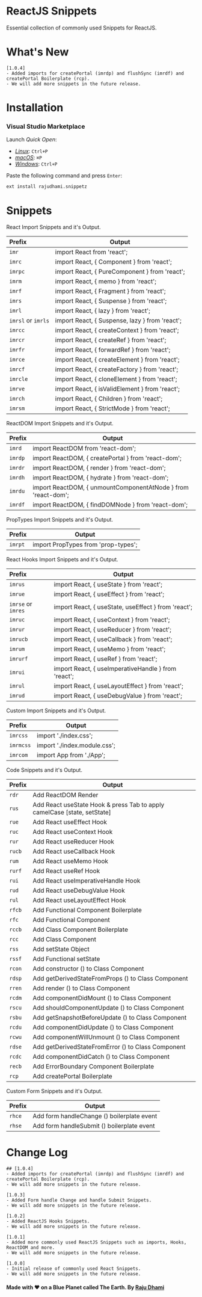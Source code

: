 # ReactJS Snippets
Essential collection of commonly used Snippets for ReactJS.

# What's New

```shell
[1.0.4]
- Added imports for createPortal (imrdp) and flushSync (imrdf) and createPortal Boilerplate (rcp).
- We will add more snippets in the future release.
```

# Installation

### Visual Studio Marketplace

Launch _Quick Open_:

- [_Linux_](https://code.visualstudio.com/shortcuts/keyboard-shortcuts-linux.pdf): `Ctrl+P`
- [_macOS_](https://code.visualstudio.com/shortcuts/keyboard-shortcuts-macos.pdf): `⌘P`
- [_Windows_](https://code.visualstudio.com/shortcuts/keyboard-shortcuts-windows.pdf): `Ctrl+P`

Paste the following command and press `Enter`:

```shell
ext install rajudhami.snippetz
```

# Snippets

React Import Snippets and it's Output.

| Prefix                | Output							                                          |
| :-----------------    | ------------------------------------------------------------- |
| `imr`                 | import React from 'react';                                    |
| `imrc`                | import React, { Component } from 'react';                     |
| `imrpc`               | import React, { PureComponent } from 'react';                 |
| `imrm`                | import React, { memo } from 'react';                          |
| `imrf`                | import React, { Fragment } from 'react';                      |
| `imrs`                | import React, { Suspense } from 'react';                      |
| `imrl`                | import React, { lazy } from 'react';                          |
| `imrsl` or `imrls`    | import React, { Suspense, lazy } from 'react';                |
| `imrcc`               | import React, { createContext } from 'react';                 |
| `imrcr`               | import React, { createRef } from 'react';                     |
| `imrfr`               | import React, { forwardRef } from 'react';                    |
| `imrce`               | import React, { createElement } from 'react';                 |
| `imrcf`               | import React, { createFactory } from 'react';                 |
| `imrcle`              | import React, { cloneElement } from 'react';                  |
| `imrve`               | import React, { isValidElement } from 'react';                |
| `imrch`               | import React, { Children } from 'react';                      |
| `imrsm`               | import React, { StrictMode } from 'react';                    |

ReactDOM Import Snippets and it's Output.

| Prefix                | Output							                                          |
| :-----------------    | ------------------------------------------------------------- |
| `imrd`                | import ReactDOM from 'react-dom';                             |
| `imrdp`               | import ReactDOM, { createPortal } from 'react-dom';           |
| `imrdr`               | import ReactDOM, { render } from 'react-dom';                 |
| `imrdh`               | import ReactDOM, { hydrate } from 'react-dom';                |
| `imrdu`               | import ReactDOM, { unmountComponentAtNode } from 'react-dom'; |
| `imrdf`               | import ReactDOM, { findDOMNode } from 'react-dom';            |

PropTypes Import Snippets and it's Output.

| Prefix                | Output							                                          |
| :-----------------    | ------------------------------------------------------------- |
| `imrpt`               | import PropTypes from 'prop-types';                           |

React Hooks Import Snippets and it's Output.

| Prefix                | Output							                                          |
| :-----------------    | ------------------------------------------------------------- |
| `imrus`               | import React, { useState } from 'react';                      |
| `imrue`               | import React, { useEffect } from 'react';                     |
| `imrse` or `imres`    | import React, { useState, useEffect } from 'react';           |
| `imruc`               | import React, { useContext } from 'react';                    |
| `imrur`               | import React, { useReducer } from 'react';                    |
| `imrucb`              | import React, { useCallback } from 'react';                   |
| `imrum`               | import React, { useMemo } from 'react';                       |
| `imrurf`              | import React, { useRef } from 'react';                        |
| `imrui`               | import React, { useImperativeHandle } from 'react';           |
| `imrul`               | import React, { useLayoutEffect } from 'react';               |
| `imrud`               | import React, { useDebugValue } from 'react';                 |

Custom Import Snippets and it's Output.

| Prefix                | Output							                                          |
| :-----------------    | ------------------------------------------------------------- |
| `imrcss`              | import './index.css';                                         |
| `imrmcss`             | import './index.module.css';                                  |
| `imrcom`              | import App from './App';                                      |

Code Snippets and it's Output.

| Prefix  | Output                                                                   |
| :------ | ------------------------------------------------------------------------ |
| `rdr`   | Add ReactDOM Render                                                      |
| `rus`   | Add React useState Hook & press Tab to apply camelCase [state, setState] |
| `rue`   | Add React useEffect Hook                                                 |
| `ruc`   | Add React useContext Hook                                                |
| `rur`   | Add React useReducer Hook                                                |
| `rucb`  | Add React useCallback Hook                                               |
| `rum`   | Add React useMemo Hook                                                   |
| `rurf`  | Add React useRef Hook                                                    |
| `rui`   | Add React useImperativeHandle Hook                                       |
| `rud`   | Add React useDebugValue Hook                                             |
| `rul`   | Add React useLayoutEffect Hook                                           |
| `rfcb`  | Add Functional Component Boilerplate                                     |
| `rfc`   | Add Functional Component                                                 |
| `rccb`  | Add Class Component Boilerplate                                          |
| `rcc`   | Add Class Component                                                      |
| `rss`   | Add setState Object                                                      |
| `rssf`  | Add Functional setState                                                  |
| `rcon`  | Add constructor () to Class Component                                    |
| `rdsp`  | Add getDerivedStateFromProps () to Class Component                       |
| `rren`  | Add render () to Class Component                                         |
| `rcdm`  | Add componentDidMount () to Class Component                              |
| `rscu`  | Add shouldComponentUpdate () to Class Component                          |
| `rsbu`  | Add getSnapshotBeforeUpdate () to Class Component                        |
| `rcdu`  | Add componentDidUpdate () to Class Component                             |
| `rcwu`  | Add componentWillUnmount () to Class Component                           |
| `rdse`  | Add getDerivedStateFromError () to Class Component                       |
| `rcdc`  | Add componentDidCatch () to Class Component                              |
| `recb`  | Add ErrorBoundary Component Boilerplate																	 |
| `rcp`   | Add createPortal Boilerplate																	           |

Custom Form Snippets and it's Output.

| Prefix                | Output							                                          |
| :-----------------    | ------------------------------------------------------------- |
| `rhce`                | Add form handleChange () boilerplate event                    |
| `rhse`                | Add form handleSubmit () boilerplate event                    |

# Change Log

```shell
## [1.0.4]
- Added imports for createPortal (imrdp) and flushSync (imrdf) and createPortal Boilerplate (rcp).
- We will add more snippets in the future release.

[1.0.3]
- Added Form handle Change and handle Submit Snippets.
- We will add more snippets in the future release.

[1.0.2]
- Added ReactJS Hooks Snippets.
- We will add more snippets in the future release.

[1.0.1]
- Added more commonly used ReactJS Snippets such as imports, Hooks, ReactDOM and more.
- We will add more snippets in the future release.

[1.0.0]
- Initial release of commonly used React Snippets.
- We will add more snippets in the future release.
```

#### Made with ❤️ on a Blue Planet called The Earth. By [Raju Dhami](https://github.com/Raju)
